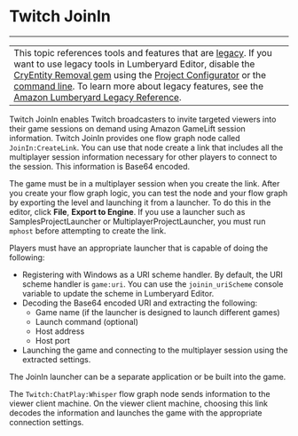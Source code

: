 # Twitch JoinIn<a name="chatplay-joinin"></a>


****  

|  | 
| --- |
| This topic references tools and features that are [legacy](https://docs.aws.amazon.com/lumberyard/latest/userguide/ly-glos-chap.html#legacy)\. If you want to use legacy tools in Lumberyard Editor, disable the [CryEntity Removal gem](https://docs.aws.amazon.com/lumberyard/latest/userguide/gems-system-cryentity-removal-gem.html) using the [Project Configurator](https://docs.aws.amazon.com/lumberyard/latest/userguide/configurator-intro.html) or the [command line](https://docs.aws.amazon.com/lumberyard/latest/userguide/lmbr-exe.html)\. To learn more about legacy features, see the [Amazon Lumberyard Legacy Reference](https://docs.aws.amazon.com/lumberyard/latest/legacyreference/)\. | 

Twitch JoinIn enables Twitch broadcasters to invite targeted viewers into their game sessions on demand using Amazon GameLift session information\. Twitch JoinIn provides one flow graph node called `JoinIn:CreateLink`\. You can use that node create a link that includes all the multiplayer session information necessary for other players to connect to the session\. This information is Base64 encoded\.

The game must be in a multiplayer session when you create the link\. After you create your flow graph logic, you can test the node and your flow graph by exporting the level and launching it from a launcher\. To do this in the editor, click **File**, **Export to Engine**\. If you use a launcher such as SamplesProjectLauncher or MultiplayerProjectLauncher, you must run `mphost` before attempting to create the link\.

Players must have an appropriate launcher that is capable of doing the following:
+ Registering with Windows as a URI scheme handler\. By default, the URI scheme handler is `game:uri`\. You can use the `joinin_uriScheme` console variable to update the scheme in Lumberyard Editor\.
+ Decoding the Base64 encoded URI and extracting the following:
  + Game name \(if the launcher is designed to launch different games\)
  + Launch command \(optional\)
  + Host address
  + Host port
+ Launching the game and connecting to the multiplayer session using the extracted settings\.

The JoinIn launcher can be a separate application or be built into the game\.

The `Twitch:ChatPlay:Whisper` flow graph node sends information to the viewer client machine\. On the viewer client machine, choosing this link decodes the information and launches the game with the appropriate connection settings\.